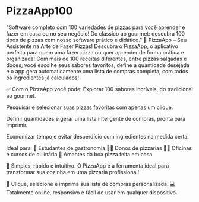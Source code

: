# PizzaApp100
"Software completo com 100 variedades de pizzas para você aprender e fazer em casa ou no seu negócio! Do clássico ao gourmet: descubra 100 tipos de pizzas com nosso software prático e didático."
🍕 PizzaApp – Seu Assistente na Arte de Fazer Pizzas!
Descubra o PizzaApp, o aplicativo perfeito para quem ama fazer pizza ou quer aprender de forma prática e organizada!
Com mais de 100 receitas diferentes, entre pizzas salgadas e doces, você escolhe seus sabores favoritos, define a quantidade desejada e o app gera automaticamente uma lista de compras completa, com todos os ingredientes já calculados!

✅ Com o PizzaApp você pode:
Explorar 100 sabores incríveis, do tradicional ao gourmet.

Pesquisar e selecionar suas pizzas favoritas com apenas um clique.

Definir quantidades e gerar uma lista inteligente de compras, pronta para imprimir.

Economizar tempo e evitar desperdício com ingredientes na medida certa.

Ideal para:
🍴 Estudantes de gastronomia
👨‍🍳 Donos de pizzarias
👩‍🏫 Oficinas e cursos de culinária
🏡 Amantes da boa pizza feita em casa

🎯 Simples, rápido e intuitivo. O PizzaApp é a ferramenta ideal para transformar sua cozinha em uma pizzaria profissional!

📄 Clique, selecione e imprima sua lista de compras personalizada.
💻 Totalmente online, responsivo e fácil de usar em qualquer dispositivo.
